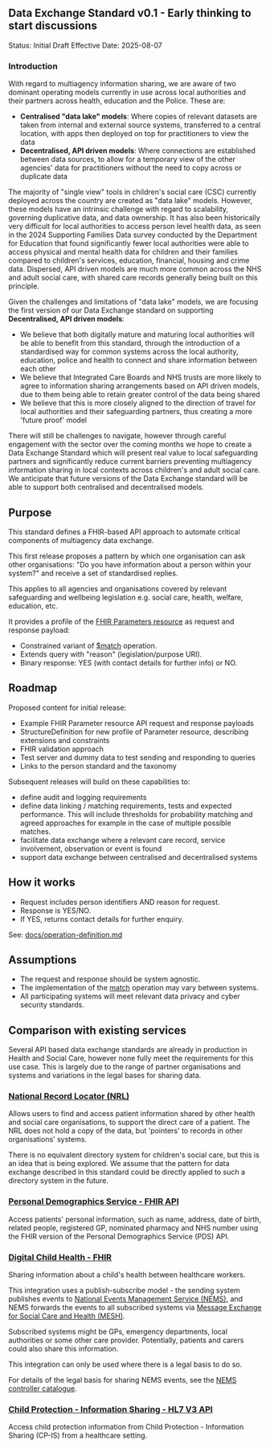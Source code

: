 ## Data Exchange Standard v0.1 - Early thinking to start discussions

Status: Initial Draft
Effective Date: 2025-08-07

### Introduction
With regard to multiagency information sharing, we are aware of two dominant operating models currently in use across local authorities and their partners across health, education and the Police. These are:

- **Centralised "data lake" models**: Where copies of relevant datasets are taken from internal and external source systems, transferred to a central location, with apps then deployed on top for practitioners to view the data
- **Decentralised, API driven models**: Where connections are established between data sources, to allow for a temporary view of the other agencies' data for practitioners without the need to copy across or duplicate data

 The majority of "single view" tools in children's social care (CSC) currently deployed across the country are created as "data lake" models. However, these models have an intrinsic challenge with regard to scalability, governing duplicative data, and data ownership. It has also been historically very difficult for local authorities to access person level health data, as seen in the 2024 Supporting Families Data survey conducted by the Department for Education that found significantly fewer local authorities were able to access physical and mental health data for children and their families compared to children's services, education, financial, housing and crime data. Dispersed, API driven models are much more common across the NHS and adult social care, with shared care records generally being built on this principle.

 Given the challenges and limitations of "data lake" models, we are focusing the first version of our Data Exchange standard on supporting **Decentralised, API driven models**:

- We believe that both digitally mature and maturing local authorities will be able to benefit from this standard, through the introduction of a standardised way for common systems across the local authority, education, police and health to connect and share information between each other
- We believe that Integrated Care Boards and NHS trusts are more likely to agree to information sharing arrangements based on API driven models, due to them being able to retain greater control of the data being shared
- We believe that this is more closely aligned to the direction of travel for local authorities and their safeguarding partners, thus creating a more 'future proof' model

There will still be challenges to navigate, however through careful engagement with the sector over the coming months we hope to create a Data Exchange Standard which will present real value to local safeguarding partners and significantly reduce current barriers preventing multiagency information sharing in local contexts across children's and adult social care. We anticipate that future versions of the Data Exchange standard will be able to support both centralised and decentralised models.

## Purpose

This standard defines a FHIR-based API approach to automate critical components of multiagency data exchange.

This first release proposes a pattern by which one organisation can ask other organisations: "Do you have information about a person within your system?" and receive a set of standardised replies.

This applies to all agencies and organisations covered by relevant safeguarding and wellbeing legislation e.g. social care, health, welfare, education, etc.

It provides a profile of the [FHIR Parameters resource](https://hl7.org/fhir/parameters.html) as request and response payload:

- Constrained variant of [$match](https://hl7.org/fhir/operation-patient-match.html) operation.
- Extends query with "reason" (legislation/purpose URI).
- Binary response: YES (with contact details for further info) or NO.

## Roadmap

Proposed content for initial release:
- Example FHIR Parameter resource API request and response payloads
- StructureDefinition for new profile of Parameter resource, describing extensions and constraints
- FHIR validation approach
- Test server and dummy data to test sending and responding to queries
- Links to the person standard and the taxonomy


Subsequent releases will build on these capabilities to:
- define audit and logging requirements
- define data linking / matching requirements, tests and expected performance. This will include thresholds for probability matching and agreed approaches for example in the case of multiple possible matches.
- facilitate data exchange where a relevant care record, service involvement, observation or event is found
- support data exchange between centralised and decentralised systems

## How it works

- Request includes person identifiers AND reason for request.
- Response is YES/NO.
- If YES, returns contact details for further enquiry.

See: [docs/operation-definition.md](docs/operation-definition.md)

## Assumptions

- The request and response should be system agnostic.
- The implementation of the [match](https://build.fhir.org/patient-operation-match.html) operation may vary between systems.
- All participating systems will meet relevant data privacy and cyber security standards.

## Comparison with existing services

Several API based data exchange standards are already in production in Health and Social Care, however none fully meet the requirements for this use case. This is largely due to the range of partner organisations and systems and variations in the legal bases for sharing data.

### [National Record Locator (NRL)](https://digital.nhs.uk/services/national-record-locator/)
Allows users to find and access patient information shared by other health and social care organisations, to support the direct care of a patient.
The NRL does not hold a copy of the data, but 'pointers' to records in other organisations' systems.

There is no equivalent directory system for children's social care, but this is an idea that is being explored.
We assume that the pattern for data exchange described in this standard could be directly applied to such a directory system in the future.

### [Personal Demographics Service - FHIR API](https://digital.nhs.uk/developer/api-catalogue/personal-demographics-service-fhir)
Access patients' personal information, such as name, address, date of birth, related people, registered GP, nominated pharmacy and NHS number using the FHIR version of the Personal Demographics Service (PDS) API.

### [Digital Child Health - FHIR](https://digital.nhs.uk/developer/api-catalogue/digital-child-health-fhir)
Sharing information about a child's health between healthcare workers.

This integration uses a publish-subscribe model - the sending system publishes events to [National Events Management Service (NEMS)](https://digital.nhs.uk/services/national-events-management-service), and NEMS forwards the events to all subscribed systems via [Message Exchange for Social Care and Health (MESH)](https://digital.nhs.uk/developer/guides-and-documentation/api-technologies-at-nhs-digital#mesh).

Subscribed systems might be GPs, emergency departments, local authorities or some other care provider. Potentially, patients and carers could also share this information.

This integration can only be used where there is a legal basis to do so.

For details of the legal basis for sharing NEMS events, see the [NEMS controller catalogue](https://developer.nhs.uk/apis/ems-beta/controller_catalogue.html).

### [Child Protection - Information Sharing - HL7 V3 API](https://digital.nhs.uk/developer/api-catalogue/child-protection-information-sharing-hl7-v3)
Access child protection information from Child Protection - Information Sharing (CP-IS) from a healthcare setting.






